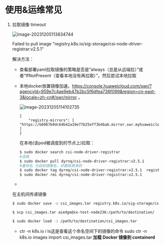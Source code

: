 # 使用&运维常见

1. 拉取镜像 timeout

   ![image-20231205113834744](C:\Users\15313\AppData\Roaming\Typora\typora-user-images\image-20231205113834744.png)

   Failed to pull image "registry.k8s.io/sig-storage/csi-node-driver-registrar:v2.5.1"

   解决方法：

   - 查看部署yaml拉取镜像的策略是否是“always（总是从远端拉）”或者“IfNotPresent（查看本地没有再拉取）”。然后尝试本地拉取

   - 本地docker放置镜像加速。https://console.huaweicloud.com/swr/?agencyId=959e7c4ae9eb47b2bc5f6dfea736f099&region=cn-east-3&locale=zh-cn#/swr/mirror 。

     ![image-20231205114102735](C:\Users\15313\AppData\Roaming\Typora\typora-user-images\image-20231205114102735.png)

     ```
     {
         "registry-mirrors": [ "https://b6967b9dc64b42a19e77b25eff3b4bab.mirror.swr.myhuaweicloud.com" ]
     }
     ```

     

     在本地(该pod被调度到的节点上)拉取：

     ```bash
     $ sudo docker search csi-node-driver-registrar
     #选取
     $ sudo docker pull dyrnq/csi-node-driver-registrar:v2.5.1
     #重命名 为目标镜像名，并删除原来的
     $ sudo docker tag dyrnq/csi-node-driver-registrar:v2.5.1  registry.k8s.io/sig-storage/csi-node-driver-registrar:v2.5.1
     $ sudo docker rmi dyrnq/csi-node-driver-registrar:v2.5.1
     
     ```

     

   - 

     在主机间传递镜像

     

     ```bash
     $ sudo docker save -o csi_images.tar registry.k8s.io/sig-storage/csi-provisioner:v3.2.0 registry.k8s.io/sig-storage/csi-node-driver-registrar:v2.5.1
     
     $ scp csi_images.tar aiedge@xx-test-node236:/path/to/destination/
     
     $ sudo docker load -i /path/to/destination/csi_images.tar
     
     ```
   
     
   
   - ctr -n k8s.io i ls这是查看这个命名空间下的镜像的命令 
  sudo ctr -n k8s.io images import csi_images.tar **加载 Docker 镜像到 containerd**